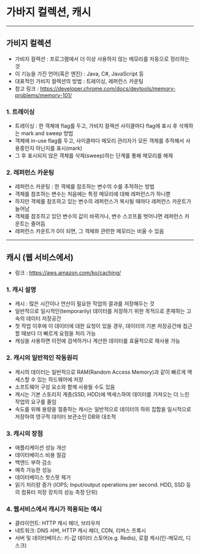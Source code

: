 # 가바지 컬렉션, 캐시

***

## 가비지 컬렉션
- 가비지 컬렉션 : 프로그램에서 더 이상 사용하지 않는 메모리를 자동으로 정리하는 것
- 이 기능을 가진 언어(혹은 엔진) : Java, C#, JavaScript 등
- 대표적인 가비지 컬렉션의 방법 : 트레이싱, 레퍼런스 카운팅
- 참고 링크 : https://developer.chrome.com/docs/devtools/memory-problems/memory-101/

### 1. 트레이싱
- 트레이싱 : 한 객체에 flag를 두고, 가비지 컬렉션 사이클마다 flag에 표시 후 삭제하는 mark and sweep 방법
- 객체에 in-use flag를 두고, 사이클마다 메모리 관리자가 모든 객체를 추적해서 사용중인지 아닌지를 표시(mark)
- 그 후 표시되지 않은 객체를 삭제(sweep)하는 단계를 통해 메모리를 해제

### 2. 레퍼런스 카운팅
- 레퍼런스 카운팅 : 한 객체를 참조하는 변수의 수를 추적하는 방법
- 객체를 참조하는 변수는 처음에는 특정 메모리에 대해 레퍼런스가 하나뿐
- 하지만 객체를 참조하고 있는 변수의 레퍼런스가 복사될 때마다 레퍼런스 카운트가 늘어남
- 객체를 참조하고 있던 변수의 값이 바뀌거나, 변수 스코프를 벗어나면 레퍼런스 카운트는 줄어듬
- 레퍼런스 카운트가 0이 되면, 그 객체와 관련한 메모리는 비울 수 있음

***

## 캐시 (웹 서비스에서)
- 링크 : https://aws.amazon.com/ko/caching/

### 1. 캐시 설명
- 캐시 : 많은 시간이나 연산이 필요한 작업의 결과를 저장해두는 것
- 일반적으로 일시적인(temporarily) 데이터를 저장하기 위한 목적으로 존재하는 고속의 데이터 저장공간
- 첫 작업 이후에 이 데이터에 대한 요청이 있을 경우, 데이터의 기본 저장공간에 접근할 때보다 더 빠르게 요청을 처리 가능
- 캐싱을 사용하면 이전에 검색하거나 계산한 데이터를 효율적으로 재사용 가능

### 2. 캐시의 일반적인 작동원리
- 캐시의 데이터는 일반적으로 RAM(Random Access Memory)과 같이 빠르게 액세스할 수 있는 하드웨어에 저장
- 소프트웨어 구성 요소와 함께 사용될 수도 있음
- 캐시는 기본 스토리지 계층(SSD, HDD)에 액세스하여 데이터를 가져오는 더 느린 작업의 요구를 줄임
- 속도를 위해 용량을 절충하는 캐시는 일반적으로 데이터의 하위 집합을 일시적으로 저장하여 영구적 데이터 보관소인 DB와 대조적

### 3. 캐시의 장점
- 애플리케이션 성능 개선
- 데이터베이스 비용 절감
- 백엔드 부하 감소
- 예측 가능한 성능
- 데이터베이스 핫스팟 제거
- 읽기 처리량 증가 (IOPS; Input/output operations per second. HDD, SSD 등의 컴퓨터 저장 장치의 성능 측정 단위)

### 4. 웹서비스에서 캐시가 적용되는 예시
- 클라이언트: HTTP 캐시 헤더, 브라우저
- 네트워크: DNS 서버, HTTP 캐시 헤더, CDN, 리버스 프록시
- 서버 및 데이터베이스: 키-값 데이터 스토어(e.g. Redis), 로컬 캐시(인-메모리, 디스크)
